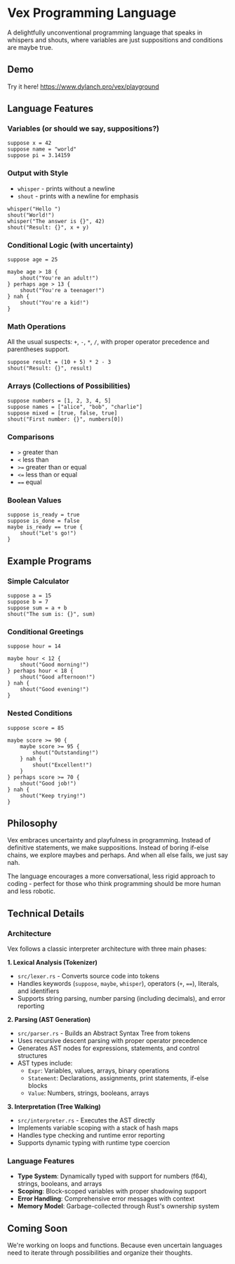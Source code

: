 # Vex Programming Language

A delightfully unconventional programming language that speaks in whispers and shouts, where variables are just suppositions and conditions are maybe true.

## Demo

Try it here!
https://www.dylanch.pro/vex/playground

## Language Features

### Variables (or should we say, suppositions?)
```
suppose x = 42
suppose name = "world"
suppose pi = 3.14159
```

### Output with Style
- `whisper` - prints without a newline
- `shout` - prints with a newline for emphasis

```
whisper("Hello ")
shout("World!")
whisper("The answer is {}", 42)
shout("Result: {}", x + y)
```

### Conditional Logic (with uncertainty)
```
suppose age = 25

maybe age > 18 {
    shout("You're an adult!")
} perhaps age > 13 {
    shout("You're a teenager!")
} nah {
    shout("You're a kid!")
}
```

### Math Operations
All the usual suspects: `+`, `-`, `*`, `/`, with proper operator precedence and parentheses support.

```
suppose result = (10 + 5) * 2 - 3
shout("Result: {}", result)
```

### Arrays (Collections of Possibilities)
```
suppose numbers = [1, 2, 3, 4, 5]
suppose names = ["alice", "bob", "charlie"]
suppose mixed = [true, false, true]
shout("First number: {}", numbers[0])
```

### Comparisons
- `>` greater than
- `<` less than  
- `>=` greater than or equal
- `<=` less than or equal
- `==` equal

### Boolean Values
```
suppose is_ready = true
suppose is_done = false
maybe is_ready == true {
    shout("Let's go!")
}
```

## Example Programs

### Simple Calculator
```
suppose a = 15
suppose b = 7
suppose sum = a + b
shout("The sum is: {}", sum)
```

### Conditional Greetings
```
suppose hour = 14

maybe hour < 12 {
    shout("Good morning!")
} perhaps hour < 18 {
    shout("Good afternoon!")  
} nah {
    shout("Good evening!")
}
```

### Nested Conditions
```
suppose score = 85

maybe score >= 90 {
    maybe score >= 95 {
        shout("Outstanding!")
    } nah {
        shout("Excellent!")
    }
} perhaps score >= 70 {
    shout("Good job!")
} nah {
    shout("Keep trying!")
}
```

## Philosophy

Vex embraces uncertainty and playfulness in programming. Instead of definitive statements, we make suppositions. Instead of boring if-else chains, we explore maybes and perhaps. And when all else fails, we just say nah.

The language encourages a more conversational, less rigid approach to coding - perfect for those who think programming should be more human and less robotic.

## Technical Details

### Architecture
Vex follows a classic interpreter architecture with three main phases:

**1. Lexical Analysis (Tokenizer)**
- `src/lexer.rs` - Converts source code into tokens
- Handles keywords (`suppose`, `maybe`, `whisper`), operators (`+`, `==`), literals, and identifiers
- Supports string parsing, number parsing (including decimals), and error reporting

**2. Parsing (AST Generation)**
- `src/parser.rs` - Builds an Abstract Syntax Tree from tokens
- Uses recursive descent parsing with proper operator precedence
- Generates AST nodes for expressions, statements, and control structures
- AST types include:
  - `Expr`: Variables, values, arrays, binary operations
  - `Statement`: Declarations, assignments, print statements, if-else blocks
  - `Value`: Numbers, strings, booleans, arrays

**3. Interpretation (Tree Walking)**
- `src/interpreter.rs` - Executes the AST directly
- Implements variable scoping with a stack of hash maps
- Handles type checking and runtime error reporting
- Supports dynamic typing with runtime type coercion

### Language Features
- **Type System**: Dynamically typed with support for numbers (f64), strings, booleans, and arrays
- **Scoping**: Block-scoped variables with proper shadowing support
- **Error Handling**: Comprehensive error messages with context
- **Memory Model**: Garbage-collected through Rust's ownership system

## Coming Soon

We're working on loops and functions. Because even uncertain languages need to iterate through possibilities and organize their thoughts.
